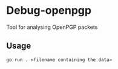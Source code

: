 # Debug-openpgp

Tool for analysing OpenPGP packets

## Usage

```go run . <filename containing the data>```
